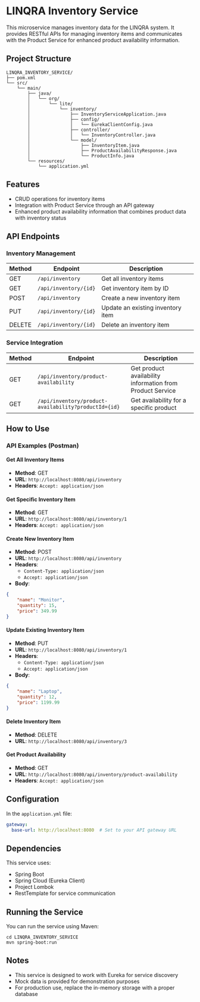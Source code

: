 # LINQRA Inventory Service

This microservice manages inventory data for the LINQRA system. It provides RESTful APIs for managing inventory items and communicates with the Product Service for enhanced product availability information.

## Project Structure

```
LINQRA_INVENTORY_SERVICE/
├── pom.xml
└── src/
    └── main/
        ├── java/
        │   └── org/
        │       └── lite/
        │           └── inventory/
        │               ├── InventoryServiceApplication.java
        │               ├── config/
        │               │   └── EurekaClientConfig.java
        │               ├── controller/
        │               │   └── InventoryController.java 
        │               └── model/
        │                   ├── InventoryItem.java
        │                   ├── ProductAvailabilityResponse.java
        │                   └── ProductInfo.java
        └── resources/
            └── application.yml
```

## Features

- CRUD operations for inventory items
- Integration with Product Service through an API gateway
- Enhanced product availability information that combines product data with inventory status

## API Endpoints

### Inventory Management

| Method | Endpoint | Description |
|--------|----------|-------------|
| GET    | `/api/inventory` | Get all inventory items |
| GET    | `/api/inventory/{id}` | Get inventory item by ID |
| POST   | `/api/inventory` | Create a new inventory item |
| PUT    | `/api/inventory/{id}` | Update an existing inventory item |
| DELETE | `/api/inventory/{id}` | Delete an inventory item |

### Service Integration

| Method | Endpoint | Description |
|--------|----------|-------------|
| GET    | `/api/inventory/product-availability` | Get product availability information from Product Service |
| GET    | `/api/inventory/product-availability?productId={id}` | Get availability for a specific product |

## How to Use

### API Examples (Postman)

#### Get All Inventory Items
- **Method**: GET
- **URL**: `http://localhost:8080/api/inventory`
- **Headers**: `Accept: application/json`

#### Get Specific Inventory Item
- **Method**: GET
- **URL**: `http://localhost:8080/api/inventory/1`
- **Headers**: `Accept: application/json`

#### Create New Inventory Item
- **Method**: POST
- **URL**: `http://localhost:8080/api/inventory`
- **Headers**: 
  - `Content-Type: application/json`
  - `Accept: application/json`
- **Body**:
```json
{
    "name": "Monitor",
    "quantity": 15,
    "price": 349.99
}
```

#### Update Existing Inventory Item
- **Method**: PUT
- **URL**: `http://localhost:8080/api/inventory/1`
- **Headers**: 
  - `Content-Type: application/json`
  - `Accept: application/json`
- **Body**:
```json
{
    "name": "Laptop",
    "quantity": 12,
    "price": 1199.99
}
```

#### Delete Inventory Item
- **Method**: DELETE
- **URL**: `http://localhost:8080/api/inventory/3`

#### Get Product Availability
- **Method**: GET
- **URL**: `http://localhost:8080/api/inventory/product-availability`
- **Headers**: `Accept: application/json`

## Configuration

In the `application.yml` file:

```yaml
gateway:
  base-url: http://localhost:8080  # Set to your API gateway URL
```

## Dependencies

This service uses:
- Spring Boot
- Spring Cloud (Eureka Client)
- Project Lombok
- RestTemplate for service communication

## Running the Service

You can run the service using Maven:

```
cd LINQRA_INVENTORY_SERVICE
mvn spring-boot:run
```

## Notes

- This service is designed to work with Eureka for service discovery
- Mock data is provided for demonstration purposes
- For production use, replace the in-memory storage with a proper database
